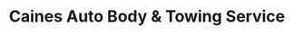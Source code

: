 ---
title: "Caines Auto Body & Towing Service"
url: /oxford/caines-auto-body-and-towing-service/
shop: car repair
---